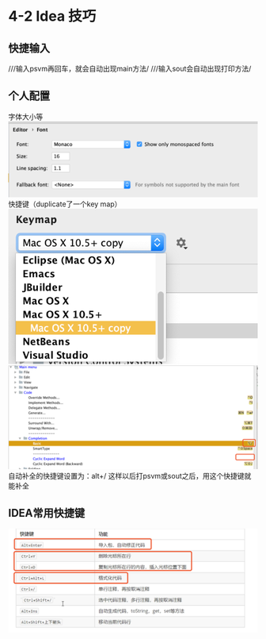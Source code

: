 # 4-2 Idea 技巧

## 快捷输入
///输入psvm再回车，就会自动出现main方法/
///输入sout会自动出现打印方法/

## 个人配置
字体大小等
![](4-2%20Idea%20%E6%8A%80%E5%B7%A7/%E6%88%AA%E5%B1%8F2021-01-09%2009.52.49.png)
快捷键（duplicate了一个key map）
![](4-2%20Idea%20%E6%8A%80%E5%B7%A7/%E6%88%AA%E5%B1%8F2021-01-09%2009.53.40.png)
![](4-2%20Idea%20%E6%8A%80%E5%B7%A7/9D5EF14B-3C65-458C-94E5-8A0D05178475.png)
自动补全的快捷键设置为：alt+/
这样以后打psvm或sout之后，用这个快捷键就能补全

## IDEA常用快捷键
![](4-2%20Idea%20%E6%8A%80%E5%B7%A7/BF1F2605-1604-4939-9D59-1B625578A5FF.png)

